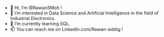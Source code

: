 - 👋 Hi, I’m @RawanSMoh !
- 👀 I’m interested in Data Science and Artificial Intelligence in the field of Industrial Electronics.
- 🌱 I’m currently learning SQL.
- 📫 You can reach me on LinkedIn.com/Rawan-siddig !

<!---
RawanSMoh/RawanSMoh is a ✨ special ✨ repository because its `README.md` (this file) appears on your GitHub profile.
You can click the Preview link to take a look at your changes.
--->
